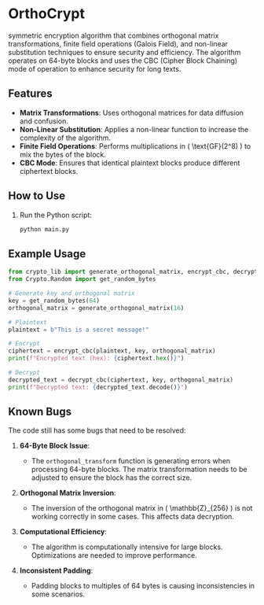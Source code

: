 # OrthoCrypt

symmetric encryption algorithm that combines orthogonal matrix transformations, finite field operations (Galois Field), and non-linear substitution techniques to ensure security and efficiency. The algorithm operates on 64-byte blocks and uses the CBC (Cipher Block Chaining) mode of operation to enhance security for long texts.

## Features

- **Matrix Transformations**: Uses orthogonal matrices for data diffusion and confusion.
- **Non-Linear Substitution**: Applies a non-linear function to increase the complexity of the algorithm.
- **Finite Field Operations**: Performs multiplications in \( \text{GF}(2^8) \) to mix the bytes of the block.
- **CBC Mode**: Ensures that identical plaintext blocks produce different ciphertext blocks.

## How to Use

1. Run the Python script:
   ```bash
   python main.py
   ```

## Example Usage

```python
from crypto_lib import generate_orthogonal_matrix, encrypt_cbc, decrypt_cbc
from Crypto.Random import get_random_bytes

# Generate key and orthogonal matrix
key = get_random_bytes(64)
orthogonal_matrix = generate_orthogonal_matrix(16)

# Plaintext
plaintext = b"This is a secret message!"

# Encrypt
ciphertext = encrypt_cbc(plaintext, key, orthogonal_matrix)
print(f"Encrypted text (hex): {ciphertext.hex()}")

# Decrypt
decrypted_text = decrypt_cbc(ciphertext, key, orthogonal_matrix)
print(f"Decrypted text: {decrypted_text.decode()}")
```

## Known Bugs

The code still has some bugs that need to be resolved:

1. **64-Byte Block Issue**:
   - The `orthogonal_transform` function is generating errors when processing 64-byte blocks. The matrix transformation needs to be adjusted to ensure the block has the correct size.

2. **Orthogonal Matrix Inversion**:
   - The inversion of the orthogonal matrix in \( \mathbb{Z}_{256} \) is not working correctly in some cases. This affects data decryption.

3. **Computational Efficiency**:
   - The algorithm is computationally intensive for large blocks. Optimizations are needed to improve performance.

4. **Inconsistent Padding**:
   - Padding blocks to multiples of 64 bytes is causing inconsistencies in some scenarios.
